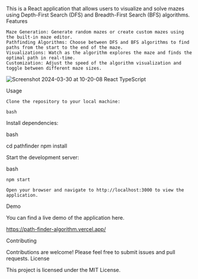 This is a React application that allows users to visualize and solve mazes using Depth-First Search (DFS) and Breadth-First Search (BFS) algorithms.
Features

    Maze Generation: Generate random mazes or create custom mazes using the built-in maze editor.
    Pathfinding Algorithms: Choose between DFS and BFS algorithms to find paths from the start to the end of the maze.
    Visualizations: Watch as the algorithm explores the maze and finds the optimal path in real-time.
    Customization: Adjust the speed of the algorithm visualization and toggle between different maze sizes.

   ![Screenshot 2024-03-30 at 10-20-08 React TypeScript](https://github.com/Heilonng23/Path-finder-Algorithm/assets/97885427/f770672d-9494-43de-bbae-a7d44cb290ad)

    
Usage

    Clone the repository to your local machine:

    bash


Install dependencies:

bash

cd pathfinder
npm install

Start the development server:

bash

    npm start

    Open your browser and navigate to http://localhost:3000 to view the application.

Demo

You can find a live demo of the application here.

https://path-finder-algorithm.vercel.app/

Contributing

Contributions are welcome! Please feel free to submit issues and pull requests.
License

This project is licensed under the MIT License.
